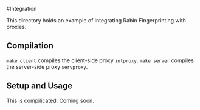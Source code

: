 #Integration

This directory holds an example of integrating Rabin Fingerprinting with proxies.

## Compilation 

`make client` compiles the client-side proxy `intproxy`. `make server` compiles the server-side proxy `servproxy`.


## Setup and Usage

This is compilicated. Coming soon.

